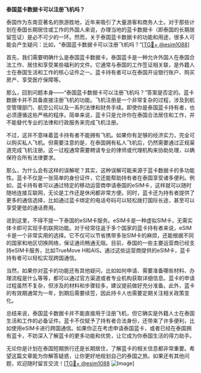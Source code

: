 **泰国蓝卡数据卡可以注册飞机吗？**

泰国作为东南亚著名的旅游胜地，近年来吸引了大量游客和商务人士。对于那些计划在泰国长期居住或工作的外国人来说，办理当地的蓝卡数据卡（即泰国的长期居留签证）是必不可少的一环。然而，关于泰国蓝卡数据卡的功能和用途，很多人可能会产生疑问：比如，“泰国蓝卡数据卡可以注册飞机吗？”[[TG💪+ @esim1088](https://t.me/s/esim1088)]

首先，我们需要明确什么是泰国蓝卡数据卡。泰国蓝卡是一种允许外国人在泰国合法工作、居住和享受某些福利的文件。它通常与泰国的工作签证相关联，是外籍人士在泰国生活和工作的核心证件之一。蓝卡持有者可以在泰国开设银行账户、购买房产、享受医疗保障等。

那么，回到问题本身——“泰国蓝卡数据卡可以注册飞机吗？”答案是否定的。蓝卡数据卡并不具备直接注册飞机的功能。飞机注册是一个非常复杂的过程，涉及到航空管理部门、航空公司以及一系列法律和财务手续。即使你是泰国蓝卡持有者，也必须遵循这些严格的程序。简单来说，蓝卡只是允许你在泰国合法居住和工作，并不能替代专业的法律和行政服务来完成飞机注册。

不过，这并不意味着蓝卡持有者不能拥有飞机。如果你有足够的经济实力，完全可以购买私人飞机。但需要注意的是，在泰国拥有私人飞机后，仍然需要通过正规渠道完成飞机注册。这一过程通常需要聘请专业的律师或代理机构来协助处理，以确保符合所有法律要求。

那么，为什么会有这样的误解呢？其实，这种误解可能来源于蓝卡数据卡的多功能性。蓝卡不仅是一张简单的身份证件，它还能帮助持有者在泰国享受诸多便利。例如，蓝卡持有者可以通过特定的移动运营商申请泰国的eSIM卡，这样就可以随时随地连接互联网，无论是工作还是休闲都非常方便。同时，蓝卡还为持有者提供了更多的通信选择，比如通过蓝卡绑定的电话号码可以轻松拨打国际长途，甚至可以享受更低的通话费用。

说到这里，不得不提一下泰国的eSIM卡服务。eSIM卡是一种虚拟SIM卡，无需实体卡即可实现手机联网功能。对于经常往返于多个国家的蓝卡持有者来说，eSIM卡是一个非常实用的选择。它不仅可以节省携带多张SIM卡的麻烦，还能根据不同的国家和地区切换网络，保证通讯畅通无阻。目前，泰国的一些主要运营商已经支持eSIM卡服务，比如TrueMove H和AIS。通过这些运营商提供的eSIM卡，蓝卡持有者可以轻松实现跨国通信。

当然，如果你对蓝卡的功能还有其他疑问，比如如何申请、需要准备哪些材料、办理流程是什么等等，都可以通过官方渠道或者专业机构获取详细信息。蓝卡的申请过程虽然不复杂，但涉及的材料和步骤较多，建议提前做好充分准备。此外，蓝卡的有效期通常为一年，到期后需要续签，因此持卡人也需要定期关注相关政策变化。

总结来说，泰国蓝卡数据卡并不能直接用于注册飞机，但它确实是外籍人士在泰国生活和工作的必备证件。蓝卡不仅赋予了持有者合法身份，还带来了许多便利，比如使用eSIM卡进行跨国通信。如果你正在考虑申请泰国蓝卡，或者已经在泰国拥有蓝卡，不妨深入了解蓝卡的更多功能和优势，让它成为你泰国生活的得力助手。

无论你是计划在泰国短期旅行还是长期居住，了解蓝卡的相关信息都非常重要。希望这篇文章能为你解答疑惑，让你更好地规划自己的泰国之旅。如果还有其他问题，欢迎随时留言交流！[[TG💪+ @esim1088](https://t.me/s/esim1088) ![Image](https://i.postimg.cc/4NQfJmqS/Snipaste-2025-05-13-00-14-12.png)]